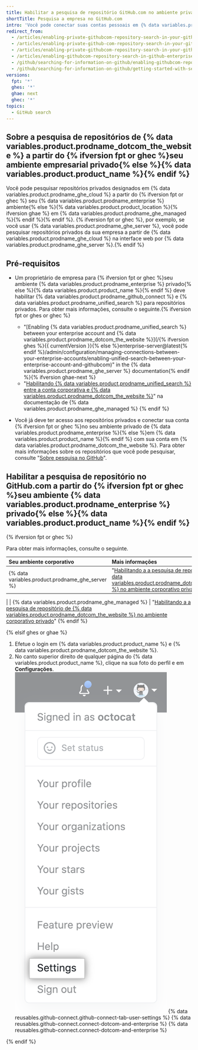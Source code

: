 ```yaml
---
title: Habilitar a pesquisa de repositório GitHub.com no ambiente privado da sua empresa
shortTitle: Pesquisa a empresa no GitHub.com
intro: 'Você pode conectar suas contas pessoais em {% data variables.product.prodname_dotcom_the_website %} e seu ambiente privado de {% data variables.product.prodname_enterprise %} para pesquisar conteúdo em alguns repositórios de {% data variables.product.prodname_dotcom_the_website %} {% ifversion fpt or ghec %} do seu ambiente privado{% else %} de {% data variables.product.product_name %}{% endif %}.'
redirect_from:
  - /articles/enabling-private-githubcom-repository-search-in-your-github-enterprise-account/
  - /articles/enabling-private-github-com-repository-search-in-your-github-enterprise-server-account/
  - /articles/enabling-private-githubcom-repository-search-in-your-github-enterprise-server-account/
  - /articles/enabling-githubcom-repository-search-in-github-enterprise-server
  - /github/searching-for-information-on-github/enabling-githubcom-repository-search-in-github-enterprise-server
  - /github/searching-for-information-on-github/getting-started-with-searching-on-github/enabling-githubcom-repository-search-in-github-enterprise-server
versions:
  fpt: '*'
  ghes: '*'
  ghae: next
  ghec: '*'
topics:
  - GitHub search
---
```


## Sobre a pesquisa de repositórios de {% data variables.product.prodname_dotcom_the_website %} a partir do {% ifversion fpt or ghec %}seu ambiente empresarial privado{% else %}{% data variables.product.product_name %}{% endif %}

Você pode pesquisar repositórios privados designados em {% data variables.product.prodname_ghe_cloud %} a partir do {% ifversion fpt or ghec %} seu {% data variables.product.prodname_enterprise %} ambiente{% else %}{% data variables.product.product_location %}{% ifversion ghae %} em {% data variables.product.prodname_ghe_managed %}{% endif %}{% endif %}. {% ifversion fpt or ghec %}, por exemplo, se você usar {% data variables.product.prodname_ghe_server %}, você pode pesquisar repositórios privados da sua empresa a partir de {% data variables.product.prodname_ghe_cloud %} na interface web por {% data variables.product.prodname_ghe_server %}.{% endif %}

## Pré-requisitos

- Um proprietário de empresa para {% ifversion fpt or ghec %}seu ambiente {% data variables.product.prodname_enterprise %} privado{% else %}{% data variables.product.product_name %}{% endif %} deve habilitar {% data variables.product.prodname_github_connect %} e {% data variables.product.prodname_unified_search %} para repositórios privados. Para obter mais informações, consulte o seguinte.{% ifversion fpt or ghes or ghec %}
  - "[Enabling {% data variables.product.prodname_unified_search %} between your enterprise account and {% data variables.product.prodname_dotcom_the_website %}](/{% ifversion ghes %}{{ currentVersion }}{% else %}enterprise-server@latest{% endif %}/admin/configuration/managing-connections-between-your-enterprise-accounts/enabling-unified-search-between-your-enterprise-account-and-githubcom)" in the {% data variables.product.prodname_ghe_server %} documentation{% endif %}{% ifversion ghae-next %}<!-- Add fpt and ghae version when toggling feature flag -->
  - "[Habilitando {% data variables.product.prodname_unified_search %} entre a conta corporativa e {% data variables.product.prodname_dotcom_the_website %}](/github-ae@latest/admin/configuration/managing-connections-between-your-enterprise-accounts/enabling-unified-search-between-your-enterprise-account-and-githubcom)" na documentação de {% data variables.product.prodname_ghe_managed %}
{% endif %}

- Você já deve ter acesso aos repositórios privados e conectar sua conta {% ifversion fpt or ghec %}no seu ambiente privado de {% data variables.product.prodname_enterprise %}{% else %}em {% data variables.product.product_name %}{% endif %} com sua conta em {% data variables.product.prodname_dotcom_the_website %}. Para obter mais informações sobre os repositórios que você pode pesquisar, consulte "[Sobre pesquisa no GitHub](/github/searching-for-information-on-github/getting-started-with-searching-on-github/about-searching-on-github#searching-repositories-on-githubcom-from-your-private-enterprise-environment)".

## Habilitar a pesquisa de repositório no GitHub.com a partir do {% ifversion fpt or ghec %}seu ambiente {% data variables.product.prodname_enterprise %} privado{% else %}{% data variables.product.product_name %}{% endif %}

{% ifversion fpt or ghec %}

Para obter mais informações, consulte o seguinte.

| Seu ambiente corporativo                            | Mais informações                                                                                                                                                                                                                                                                                                                                                                                                                                                                                                |
|:--------------------------------------------------- |:--------------------------------------------------------------------------------------------------------------------------------------------------------------------------------------------------------------------------------------------------------------------------------------------------------------------------------------------------------------------------------------------------------------------------------------------------------------------------------------------------------------- |
| {% data variables.product.prodname_ghe_server %}  | "[Habilitando a a pesquisa de repositório de {% data variables.product.prodname_dotcom_the_website %} no ambiente corporativo privado](/enterprise-server@latest/search-github/getting-started-with-searching-on-github/enabling-githubcom-repository-search-from-your-private-enterprise-environment#enabling-githubcom-repository-search-from-github-enterprise-server)"|{% ifversion ghae-next %}<!-- Condition is within an fpt block; remove condition entirely when toggling feature flag -->
|
| {% data variables.product.prodname_ghe_managed %} | "[Habilitando a a pesquisa de repositório de {% data variables.product.prodname_dotcom_the_website %} no ambiente corporativo privado](/github-ae@latest//search-github/getting-started-with-searching-on-github/enabling-githubcom-repository-search-from-your-private-enterprise-environment#enabling-githubcom-repository-search-from-github-ae)"
{% endif %}

{% elsif ghes or ghae %}

1. Efetue o login em {% data variables.product.product_name %} e {% data variables.product.prodname_dotcom_the_website %}.
1. No canto superior direito de qualquer página do {% data variables.product.product_name %}, clique na sua foto do perfil e em **Configurações**. ![Ícone Settings (Configurações) na barra de usuário](/assets/images/help/settings/userbar-account-settings.png)
{% data reusables.github-connect.github-connect-tab-user-settings %}
{% data reusables.github-connect.connect-dotcom-and-enterprise %}
{% data reusables.github-connect.connect-dotcom-and-enterprise %}

{% endif %}
